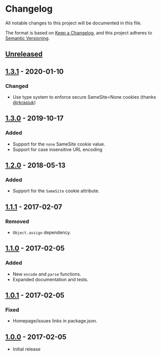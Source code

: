 # Changelog
All notable changes to this project will be documented in this file.

The format is based on [Keep a Changelog](https://keepachangelog.com/en/1.0.0/),
and this project adheres to [Semantic Versioning](https://semver.org/spec/v2.0.0.html).

## [Unreleased]

## [1.3.1] - 2020-01-10
### Changed
- Use type system to enforce secure SameSite=None cookies (thanks [@rkrasiuk](https://github.com/rkrasiuk/))

## [1.3.0] - 2019-10-17
### Added
- Support for the `none` SameSite cookie value.
- Support for case insensitive URL encoding

## [1.2.0] - 2018-05-13
### Added
- Support for the `SameSite` cookie attribute.

## [1.1.1] - 2017-02-07
### Removed
- `Object.assign` dependency.

## [1.1.0] - 2017-02-05
### Added
- New `encode` and `parse` functions.
- Expanded documentation and tests.

## [1.0.1] - 2017-02-05
### Fixed
- Homepage/issues links in package.json.

## [1.0.0] - 2017-02-05
- Initial release

[Unreleased]: https://github.com/theodorejb/es-cookie/compare/v1.3.1...HEAD
[1.3.1]: https://github.com/theodorejb/es-cookie/compare/v1.3.0...v1.3.1
[1.3.0]: https://github.com/theodorejb/es-cookie/compare/v1.2.0...v1.3.0
[1.2.0]: https://github.com/theodorejb/es-cookie/compare/v1.1.1...v1.2.0
[1.1.1]: https://github.com/theodorejb/es-cookie/compare/v1.1.0...v1.1.1
[1.1.0]: https://github.com/theodorejb/es-cookie/compare/v1.0.1...v1.1.0
[1.0.1]: https://github.com/theodorejb/es-cookie/compare/v1.0.0...v1.0.1
[1.0.0]: https://github.com/theodorejb/es-cookie/tree/v1.0.0
